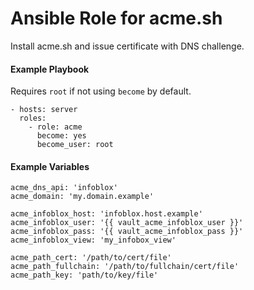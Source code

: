 # Ansible Role for acme.sh

Install acme.sh and issue certificate with DNS challenge.

#### Example Playbook

Requires `root` if not using `become` by default.

```
- hosts: server
  roles:
    - role: acme
      become: yes
      become_user: root
```

#### Example Variables

```
acme_dns_api: 'infoblox'
acme_domain: 'my.domain.example'

acme_infoblox_host: 'infoblox.host.example'
acme_infoblox_user: '{{ vault_acme_infoblox_user }}'
acme_infoblox_pass: '{{ vault_acme_infoblox_pass }}'
acme_infoblox_view: 'my_infobox_view'

acme_path_cert: '/path/to/cert/file'
acme_path_fullchain: '/path/to/fullchain/cert/file'
acme_path_key: 'path/to/key/file'
```
